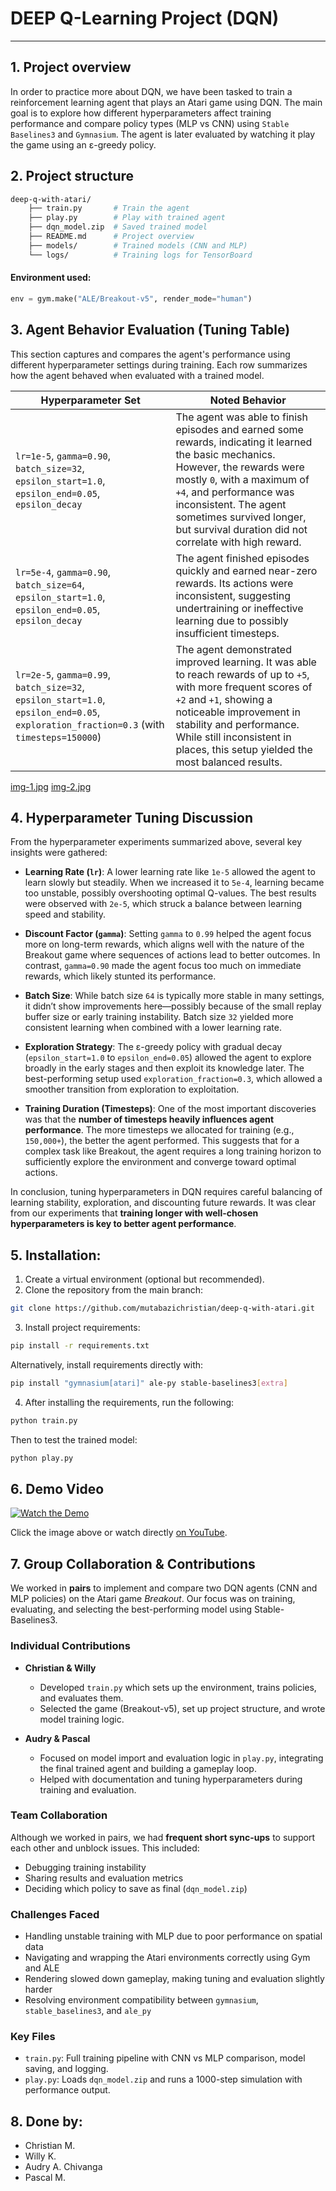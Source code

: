 # DEEP Q-Learning Project (DQN)
----

## 1. Project overview
In order to practice more about DQN, we have been tasked to train a reinforcement learning agent that plays an Atari game using DQN. The main goal is to explore how different hyperparameters affect training performance and compare policy types (MLP vs CNN) using `Stable Baselines3` and `Gymnasium`. The agent is later evaluated by watching it play the game using an ε-greedy policy.

## 2. Project structure
```bash
deep-q-with-atari/
    ├── train.py       # Train the agent
    ├── play.py        # Play with trained agent
    ├── dqn_model.zip  # Saved trained model
    ├── README.md      # Project overview
    ├── models/        # Trained models (CNN and MLP)
    └── logs/          # Training logs for TensorBoard
```

#### Environment used:
```python
env = gym.make("ALE/Breakout-v5", render_mode="human")
```

## 3. Agent Behavior Evaluation (Tuning Table)

This section captures and compares the agent's performance using different hyperparameter settings during training. Each row summarizes how the agent behaved when evaluated with a trained model.

| Hyperparameter Set | Noted Behavior |
|--------------------|----------------|
| `lr=1e-5`, `gamma=0.90`, `batch_size=32`, `epsilon_start=1.0`, `epsilon_end=0.05`, `epsilon_decay` | The agent was able to finish episodes and earned some rewards, indicating it learned the basic mechanics. However, the rewards were mostly `0`, with a maximum of `+4`, and performance was inconsistent. The agent sometimes survived longer, but survival duration did not correlate with high reward. |
| `lr=5e-4`, `gamma=0.90`, `batch_size=64`, `epsilon_start=1.0`, `epsilon_end=0.05`, `epsilon_decay` | The agent finished episodes quickly and earned near-zero rewards. Its actions were inconsistent, suggesting undertraining or ineffective learning due to possibly insufficient timesteps. |
| `lr=2e-5`, `gamma=0.99`, `batch_size=32`, `epsilon_start=1.0`, `epsilon_end=0.05`, `exploration_fraction=0.3` (with `timesteps=150000`) | The agent demonstrated improved learning. It was able to reach rewards of up to `+5`, with more frequent scores of `+2` and `+1`, showing a noticeable improvement in stability and performance. While still inconsistent in places, this setup yielded the most balanced results. |

[img-1.jpg](https://postimg.cc/YhHbxXxb)
[img-2.jpg](https://postimg.cc/23v0hpn1)

## 4. Hyperparameter Tuning Discussion

From the hyperparameter experiments summarized above, several key insights were gathered:

- **Learning Rate (`lr`)**: A lower learning rate like `1e-5` allowed the agent to learn slowly but steadily. When we increased it to `5e-4`, learning became too unstable, possibly overshooting optimal Q-values. The best results were observed with `2e-5`, which struck a balance between learning speed and stability.

- **Discount Factor (`gamma`)**: Setting `gamma` to `0.99` helped the agent focus more on long-term rewards, which aligns well with the nature of the Breakout game where sequences of actions lead to better outcomes. In contrast, `gamma=0.90` made the agent focus too much on immediate rewards, which likely stunted its performance.

- **Batch Size**: While batch size `64` is typically more stable in many settings, it didn’t show improvements here—possibly because of the small replay buffer size or early training instability. Batch size `32` yielded more consistent learning when combined with a lower learning rate.

- **Exploration Strategy**: The ε-greedy policy with gradual decay (`epsilon_start=1.0` to `epsilon_end=0.05`) allowed the agent to explore broadly in the early stages and then exploit its knowledge later. The best-performing setup used `exploration_fraction=0.3`, which allowed a smoother transition from exploration to exploitation.

- **Training Duration (Timesteps)**: One of the most important discoveries was that the **number of timesteps heavily influences agent performance**. The more timesteps we allocated for training (e.g., `150,000+`), the better the agent performed. This suggests that for a complex task like Breakout, the agent requires a long training horizon to sufficiently explore the environment and converge toward optimal actions.

In conclusion, tuning hyperparameters in DQN requires careful balancing of learning stability, exploration, and discounting future rewards. It was clear from our experiments that **training longer with well-chosen hyperparameters is key to better agent performance**.

## 5. Installation:

1. Create a virtual environment (optional but recommended).
2. Clone the repository from the main branch:
```bash
git clone https://github.com/mutabazichristian/deep-q-with-atari.git
```
3. Install project requirements:
```bash
pip install -r requirements.txt
```
Alternatively, install requirements directly with:
```bash
pip install "gymnasium[atari]" ale-py stable-baselines3[extra]
```

4. After installing the requirements, run the following:
```bash
python train.py
```
Then to test the trained model:
```bash
python play.py
```

## 6. Demo Video

[![Watch the Demo](https://img.youtube.com/vi/214xwcZ8j5g/0.jpg)](https://www.youtube.com/watch?feature=shared&v=214xwcZ8j5g)

Click the image above or watch directly [on YouTube](https://www.youtube.com/watch?feature=shared&v=214xwcZ8j5g).


## 7. Group Collaboration & Contributions

We worked in **pairs** to implement and compare two DQN agents (CNN and MLP policies) on the Atari game *Breakout*. Our focus was on training, evaluating, and selecting the best-performing model using Stable-Baselines3.

###  Individual Contributions

- **Christian & Willy**  
  - Developed `train.py` which sets up the environment, trains policies, and evaluates them.
  - Selected the game (Breakout-v5), set up project structure, and wrote model training logic.

- **Audry & Pascal**  
  - Focused on model import and evaluation logic in `play.py`, integrating the final trained agent and building a gameplay loop.
  - Helped with documentation and tuning hyperparameters during training and evaluation.

###  Team Collaboration
Although we worked in pairs, we had **frequent short sync-ups** to support each other and unblock issues. This included:
- Debugging training instability
- Sharing results and evaluation metrics
- Deciding which policy to save as final (`dqn_model.zip`)

###  Challenges Faced
- Handling unstable training with MLP due to poor performance on spatial data
- Navigating and wrapping the Atari environments correctly using Gym and ALE
- Rendering slowed down gameplay, making tuning and evaluation slightly harder
- Resolving environment compatibility between `gymnasium`, `stable_baselines3`, and `ale_py`

### Key Files

- `train.py`: Full training pipeline with CNN vs MLP comparison, model saving, and logging.
- `play.py`: Loads `dqn_model.zip` and runs a 1000-step simulation with performance output.



## 8. Done by:
+ Christian M.
+ Willy K.
+ Audry A. Chivanga
+ Pascal M.
